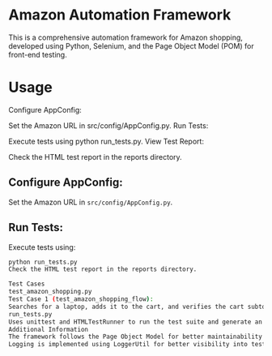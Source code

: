 # Amazon Automation Framework

This is a comprehensive automation framework for Amazon shopping, developed using Python, Selenium, and the Page Object Model (POM) for front-end testing.




# Usage
Configure AppConfig:

Set the Amazon URL in src/config/AppConfig.py.
Run Tests:

Execute tests using python run_tests.py.
View Test Report:

Check the HTML test report in the reports directory.

## Configure AppConfig:

Set the Amazon URL in `src/config/AppConfig.py`.

## Run Tests:

Execute tests using:

```bash
python run_tests.py
Check the HTML test report in the reports directory.

Test Cases
test_amazon_shopping.py
Test Case 1 (test_amazon_shopping_flow):
Searches for a laptop, adds it to the cart, and verifies the cart subtotal.
run_tests.py
Uses unittest and HTMLTestRunner to run the test suite and generate an HTML report.
Additional Information
The framework follows the Page Object Model for better maintainability and reusability of code.
Logging is implemented using LoggerUtil for better visibility into test execution.
